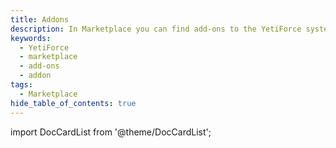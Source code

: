 ```yaml
---
title: Addons
description: In Marketplace you can find add-ons to the YetiForce system and a number of services that will allow the organization to customize the system and processes.
keywords:
  - YetiForce
  - marketplace
  - add-ons
  - addon
tags:
  - Marketplace
hide_table_of_contents: true
---
```


import DocCardList from '@theme/DocCardList';

<DocCardList />
